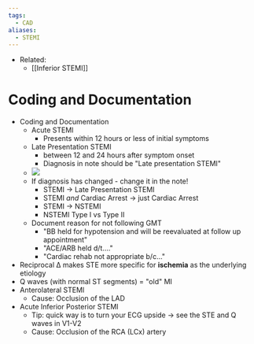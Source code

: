 ```yaml
---
tags:
  - CAD
aliases:
  - STEMI
---
```


- Related:
	- [[Inferior STEMI]]
# Coding and Documentation

- Coding and Documentation
	- Acute STEMI
		- Presents within 12 hours or less of initial symptoms
	- Late Presentation STEMI
		- between 12 and 24 hours after symptom onset
		- Diagnosis in note should be "Late presentation STEMI"
	- ![](https://cardiovascularbusiness.com/sites/default/files/inline-images/emory%202.png)
	- If diagnosis has changed - change it in the note!
		- STEMI → Late Presentation STEMI
		- STEMI *and* Cardiac Arrest → just Cardiac Arrest
		- STEMI → NSTEMI
		- NSTEMI Type I vs Type II
	- Document reason for not following GMT
		- "BB held for hypotension and will be reevaluated at follow up appointment"
		- "ACE/ARB held d/t...."
		- "Cardiac rehab not appropriate b/c..."
- Reciprocal ∆ makes STE more specific for **ischemia** as the underlying etiology
- Q waves (with normal ST segments) = "old" MI
- Anterolateral STEMI
	- Cause: Occlusion of the LAD
- Acute Inferior Posterior STEMI
	- Tip: quick way is to turn your ECG upside → see the STE and Q waves in V1-V2
	- Cause: Occlusion of the RCA (LCx) artery